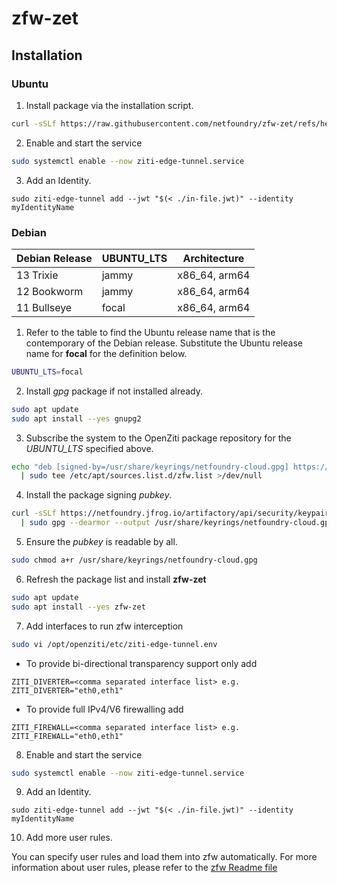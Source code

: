 # zfw-zet

## Installation

### Ubuntu

1. Install package via the installation script.

``` bash
curl -sSLf https://raw.githubusercontent.com/netfoundry/zfw-zet/refs/heads/main/files/install-zfw-zet.bash | bash
```

2. Enable and start the service

``` bash
sudo systemctl enable --now ziti-edge-tunnel.service
```

3. Add an Identity.

```
sudo ziti-edge-tunnel add --jwt "$(< ./in-file.jwt)" --identity myIdentityName
```

### Debian

| Debian Release | UBUNTU_LTS | Architecture |
| ---- | ---- | ---- |
| 13 Trixie | jammy | x86_64, arm64 |
| 12 Bookworm | jammy | x86_64, arm64 |
| 11 Bullseye | focal | x86_64, arm64 |

1. Refer to the table to find the Ubuntu release name that is the contemporary of the Debian release. Substitute the Ubuntu release name for **focal** for the definition below.

``` bash
UBUNTU_LTS=focal
```

2. Install *gpg* package if not installed already.

``` bash
sudo apt update
sudo apt install --yes gnupg2
```

3. Subscribe the system to the OpenZiti package repository for the *UBUNTU_LTS* specified above.

``` bash
echo "deb [signed-by=/usr/share/keyrings/netfoundry-cloud.gpg] https://netfoundry.jfrog.io/artifactory/netfoundry-cloud-deb-stable ${UBUNTU_LTS} main" \
  | sudo tee /etc/apt/sources.list.d/zfw.list >/dev/null
```

4. Install the package signing *pubkey*.

``` bash
curl -sSLf https://netfoundry.jfrog.io/artifactory/api/security/keypair/public/repositories/netfoundry-cloud-deb-stable \
  | sudo gpg --dearmor --output /usr/share/keyrings/netfoundry-cloud.gpg
```

5. Ensure the *pubkey* is readable by all.

``` bash
sudo chmod a+r /usr/share/keyrings/netfoundry-cloud.gpg
```

6. Refresh the package list and install **zfw-zet**

``` bash
sudo apt update
sudo apt install --yes zfw-zet
```

7. Add interfaces to run zfw interception
   
``` bash
sudo vi /opt/openziti/etc/ziti-edge-tunnel.env
```
- To provide bi-directional transparency support only add
```
ZITI_DIVERTER=<comma separated interface list> e.g. ZITI_DIVERTER="eth0,eth1"
```
- To provide full IPv4/V6 firewalling add 
```
ZITI_FIREWALL=<comma separated interface list> e.g. ZITI_FIREWALL="eth0,eth1"
```

8. Enable and start the service

``` bash
sudo systemctl enable --now ziti-edge-tunnel.service
```

9. Add an Identity.

```
sudo ziti-edge-tunnel add --jwt "$(< ./in-file.jwt)" --identity myIdentityName
```

10. Add more user rules.

You can specify user rules and load them into zfw automatically. For more information about user rules, please refer to the [zfw Readme file](https://github.com/netfoundry/zfw?tab=readme-ov-file#load-rules-from-optopenzitibinuseruser_rulessh)
